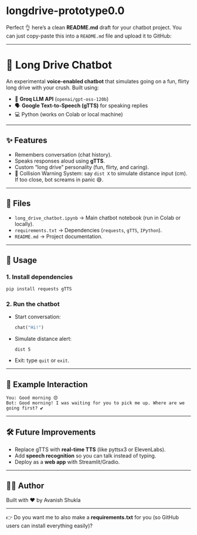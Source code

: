 # longdrive-prototype0.0
Perfect 👌 here’s a clean **README.md** draft for your chatbot project. You can just copy-paste this into a `README.md` file and upload it to GitHub:

---

# 🚗 Long Drive Chatbot

An experimental **voice-enabled chatbot** that simulates going on a fun, flirty long drive with your crush.
Built using:

* 🧠 **Groq LLM API** (`openai/gpt-oss-120b`)
* 🗣️ **Google Text-to-Speech (gTTS)** for speaking replies
* 💻 Python (works on Colab or local machine)

---

## ✨ Features

* Remembers conversation (chat history).
* Speaks responses aloud using **gTTS**.
* Custom “long drive” personality (fun, flirty, and caring).
* 🚨 Collision Warning System: say `dist X` to simulate distance input (cm). If too close, bot screams in panic 😅.

---

## 📂 Files

* `long_drive_chatbot.ipynb` → Main chatbot notebook (run in Colab or locally).
* `requirements.txt` → Dependencies (`requests`, `gTTS`, `IPython`).
* `README.md` → Project documentation.

---

## 🚀 Usage

### 1. Install dependencies

```bash
pip install requests gTTS
```

### 2. Run the chatbot

* Start conversation:

  ```python
  chat("Hi!")
  ```
* Simulate distance alert:

  ```
  dist 5
  ```
* Exit: type `quit` or `exit`.

---

## 🎯 Example Interaction

```
You: Good morning 😍
Bot: Good morning! I was waiting for you to pick me up. Where are we going first? 💕
```

---

## 🛠️ Future Improvements

* Replace gTTS with **real-time TTS** (like pyttsx3 or ElevenLabs).
* Add **speech recognition** so you can talk instead of typing.
* Deploy as a **web app** with Streamlit/Gradio.

---

## 👨‍💻 Author

Built with ❤️ by Avanish Shukla

---

👉 Do you want me to also make a **requirements.txt** for you (so GitHub users can install everything easily)?
